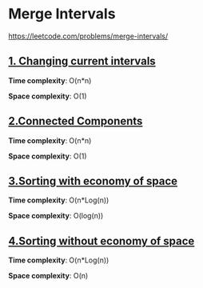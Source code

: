 # Merge Intervals

https://leetcode.com/problems/merge-intervals/

## [1. Changing current intervals](des1)
**Time complexity**: O(n*n)

**Space complexity**: O(1)

## [2.Connected Components](des2)
**Time complexity**: O(n*n)

**Space complexity**: O(1)


## [3.Sorting with economy of space](des3)
**Time complexity**: O(n*Log(n))

**Space complexity**: O(log(n))

## [4.Sorting without economy of space](des4)
**Time complexity**: O(n*Log(n))

**Space complexity**: O(n)